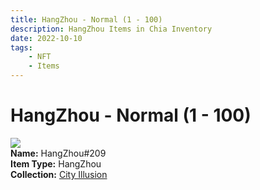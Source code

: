 ```yaml
---
title: HangZhou - Normal (1 - 100)
description: HangZhou Items in Chia Inventory
date: 2022-10-10
tags:
    - NFT
    - Items
---
```


# HangZhou - Normal (1 - 100)
<div class="item_thumbnail">
<img loading="lazy" src="https://fqy2spbf2cdvewwwvbly5eul2tcnggboljk4kmjui4frdnsx.arweave.net/LDGpPCXQh1Ja1qhXj-pK_L1MTTGC5aVcUxNEcLEbZXw"><br/>
<div><strong>Name:</strong> HangZhou#209</div>
<div><strong>Item Type:</strong> HangZhou</div>
<div><strong>Collection:</strong> <a href="https://www.spacescan.io/xch/nft/collection/col1lend2dcn558km4wcwta4xnkfv3xpcmlp9kyt0m909emvfxechlyqdl5ndg">City Illusion</a></div>
</div>

